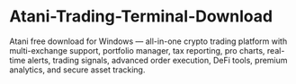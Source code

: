 # Atani-Trading-Terminal-Download
Atani free download for Windows — all-in-one crypto trading platform with multi-exchange support, portfolio manager, tax reporting, pro charts, real-time alerts, trading signals, advanced order execution, DeFi tools, premium analytics, and secure asset tracking.
